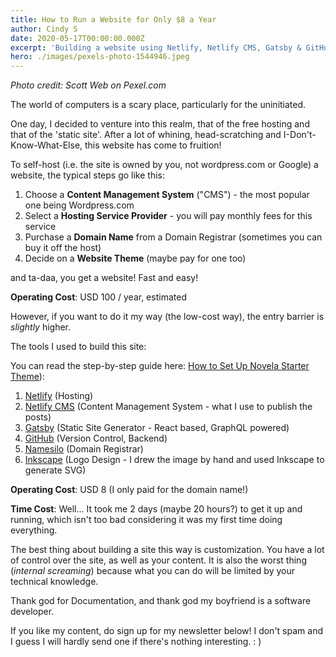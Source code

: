 ```yaml
---
title: How to Run a Website for Only $8 a Year
author: Cindy S
date: 2020-05-17T00:00:00.000Z
excerpt: 'Building a website using Netlify, Netlify CMS, Gatsby & GitHub.'
hero: ./images/pexels-photo-1544946.jpeg
---
```

*Photo credit: Scott Web on Pexel.com*

The world of computers is a scary place, particularly for the uninitiated.

One day, I decided to venture into this realm, that of the free hosting and that of the 'static site'. After a lot of whining, head-scratching and I-Don't-Know-What-Else, this website has come to fruition!

To self-host (i.e. the site is owned by you, not wordpress.com or Google) a website, the typical steps go like this: 

1. Choose a **Content Management System** ("CMS") - the most popular one being Wordpress.com
2. Select a **Hosting Service Provider** - you will pay monthly fees for this service
3. Purchase a **Domain Name** from a Domain Registrar (sometimes you can buy it off the host)
4. Decide on a **Website Theme** (maybe pay for one too) 

and ta-daa, you get a website! Fast and easy! 

**Operating Cost**: USD 100 / year, estimated 

However, if you want to do it my way (the low-cost way), the entry barrier is _slightly_ higher. 

The tools I used to build this site:

You can read the step-by-step guide here: [How to Set Up Novela Starter Theme](beanmusing.com/How-to-Host-Your-Website-for-FREE)):

1. [Netlify](https://www.netlify.com "Netlify") (Hosting)
2. [Netlify CMS](https://www.netlifycms.org "Netlify CMS") (Content Management System - what I use to publish the posts)
3. [Gatsby](https://www.gatsbyjs.org "Gatsby") (Static Site Generator - React based, GraphQL powered)
4. [GitHub](https://www.github.com "GitHub") (Version Control, Backend)
5. [Namesilo](https://www.namesilo.com/register.php?rid=f991a20mf "Namesilo - Affiliate Link") (Domain Registrar)
6. [Inkscape](inkscape.org) (Logo Design - I drew the image by hand and used Inkscape to generate SVG)

**Operating Cost**: USD 8 (I only paid for the domain name!)

**Time Cost**: Well... It took me 2 days (maybe 20 hours?) to get it up and running, which isn't too bad considering it was my first time doing everything. 

The best thing about building a site this way is customization. You have a lot of control over the site, as well as your content. It is also the worst thing (*internal screaming*) because what you can do will be limited by your technical knowledge.

Thank god for Documentation, and thank god my boyfriend is a software developer.

If you like my content, do sign up for my newsletter below! I don't spam and I guess I will hardly send one if there's nothing interesting. : )